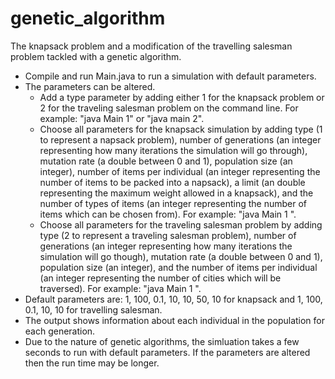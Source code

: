 # genetic_algorithm
The knapsack problem and a modification of the travelling salesman problem tackled with a genetic algorithm.

- Compile and run Main.java to run a simulation with default parameters.
- The parameters can be altered.
  - Add a type parameter by adding either 1 for the knapsack problem or 2 for the traveling salesman problem on the command line. 
	  For example: "java Main 1" or "java main 2".
  - Choose all parameters for the knapsack simulation by adding type (1 to represent a napsack problem), number of generations (an 
	  integer representing how many iterations the simulation will go through), mutation rate (a double between 0 and 1), population 
	  size (an integer), number of items per individual (an integer representing the number of items to be packed into a napsack), a 
	  limit (an double representing the maximum weight allowed in a knapsack), and the number of types of items (an integer 
	  representing the number of items which can be chosen from).
	  For example: "java Main 1 <integer> <integer> <double> <integer> <integer> <double> <integer>".
  - Choose all parameters for the traveling salesman problem by adding type (2 to represent a traveling salesman problem), number 
	  of generations (an integer representing how many iterations the simulation will go though), mutation rate (a double between 0 
	  and 1), population size (an integer), and the number of items per individual (an integer representing the number of cities which 
    will be traversed).
	  For example: "java Main 1 <integer> <integer> <double> <integer> <integer> <double> <integer>".
- Default parameters are: 1, 100, 0.1, 10, 10, 50, 10 for knapsack and 1, 100, 0.1, 10, 10 for travelling salesman.
- The output shows information about each individual in the population for each generation. 
- Due to the nature of genetic algorithms, the simluation takes a few seconds to run with default parameters. If the parameters are
  altered then the run time may be longer. 
